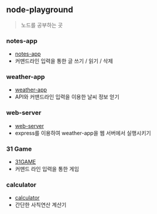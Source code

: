 ## node-playground

> 노드를 공부하는 곳

### notes-app
- [notes-app](./notes-app/README.md)
- 커맨드라인 입력을 통한 글 쓰기 / 읽기 / 삭제

### weather-app
- [weather-app](./weather-app/README.md)
- API와 커맨드라인 입력을 이용한 날씨 정보 얻기

### web-server
- [web-server](./web-server/READEME.md)
- express를 이용하여 weather-app을 웹 서버에서 실행시키기

### 31 Game
- [31GAME](./31game/README.md)
- 커맨드 라인 입력을 통한 게임

### calculator
- [calculator](./calculator/README.md)
- 간단한 사칙연산 계산기


